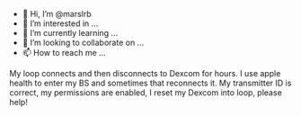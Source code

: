 - 👋 Hi, I’m @marslrb
- 👀 I’m interested in ...
- 🌱 I’m currently learning ...
- 💞️ I’m looking to collaborate on ...
- 📫 How to reach me ...

<!---
marslrb/marslrb is a ✨ special ✨ repository because its `README.md` (this file) appears on your GitHub profile.
You can click the Preview link to take a look at your changes.
--->
My loop connects and then disconnects to Dexcom for hours. I use apple health to enter my BS and sometimes that reconnects it. My transmitter ID is correct, my permissions are enabled, I reset my Dexcom into loop, please help! 
